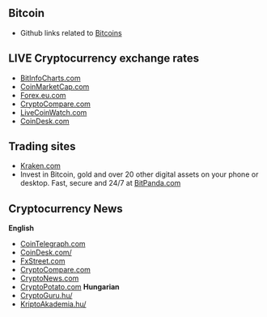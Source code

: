 ## Bitcoin
* Github links related to [Bitcoins](https://github.com/bitcoin) 

## LIVE Cryptocurrency exchange rates
* [BitInfoCharts.com](https://bitinfocharts.com/cryptocurrency-prices/) 
* [CoinMarketCap.com](https://bitinfocharts.com/cryptocurrency-prices/) 
* [Forex.eu.com](https://forex.eu.com/cryptocurrency/) 
* [CryptoCompare.com](https://www.cryptocompare.com/)
* [LiveCoinWatch.com](https://www.livecoinwatch.com/) 
* [CoinDesk.com](https://www.coindesk.com/price/bitcoin) 

## Trading sites
* [Kraken.com](https://www.kraken.com/) 
* Invest in Bitcoin, gold and over 20 other digital assets on your phone or desktop. Fast, secure and 24/7 at [BitPanda.com](https://www.bitpanda.com/en) 

## Cryptocurrency News
**English**
* [CoinTelegraph.com](https://cointelegraph.com/tags/cryptocurrencies) 
* [CoinDesk.com/](https://www.coindesk.com/) 
* [FxStreet.com](https://www.fxstreet.com/cryptocurrencies/news) 
* [CryptoCompare.com](https://www.cryptocompare.com/news/list/latest/) 
* [CryptoNews.com](https://cryptonews.com/) 
* [CryptoPotato.com](https://cryptopotato.com/crypto-news/) 
**Hungarian**
* [CryptoGuru.hu/](https://cryptoguru.hu/) 
* [KriptoAkademia.hu/](https://kriptoakademia.com/) 
